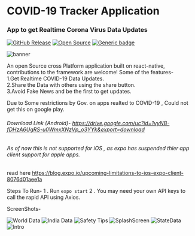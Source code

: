 # COVID-19 Tracker Application
### App to get Realtime Corona Virus Data Updates
[![GitHub Release](https://img.shields.io/github/release/tterb/PlayMusic.svg?style=flat)]()
[![Open Source](https://badges.frapsoft.com/os/v1/open-source.svg?v=103)](https://opensource.org/)
[![Generic badge](https://img.shields.io/badge/<npm>-<v6.14.4>-<COLOR>.svg)](https://shields.io/)


![banner](https://user-images.githubusercontent.com/55044774/78933236-a0510900-7ac6-11ea-9c1d-c950d78beeae.png)

An open Source cross Platform application built on react-native, contributions to the framework are welcome!
Some of the features-<br/>
1.Get Realtime COVID-19 Data Updates.<br/>
2.Share the Data with others using the share button.<br/>
3.Avoid Fake News and be the first to get updates.<br/>

Due to Some restrictions by Gov. on apps realted to COVID-19 , Could not get this on google play.

###### Download Link (Android)- https://drive.google.com/uc?id=1vyNB-fDHzA6UgRS-u0WmxXNzVp_o3YYk&export=download

###### As of now this is not supported for iOS , as expo has suspended thier app client support for apple apps.
read here https://blog.expo.io/upcoming-limitations-to-ios-expo-client-8076d01aee1a

Steps To Run-
1 . Run ``` expo start ```
2 . You may need your own API keys to call the rapid API using Axios.


ScreenShots-

![World Data](https://user-images.githubusercontent.com/55044774/78925405-ff0f8600-7ab8-11ea-965b-053ff2a85f6e.png)
![India Data](https://user-images.githubusercontent.com/55044774/78925412-0040b300-7ab9-11ea-9617-32b045580616.png)
![Safety Tips](https://user-images.githubusercontent.com/55044774/78925413-00d94980-7ab9-11ea-8a45-31e30e53c2b9.png)
![SplashScreen](https://user-images.githubusercontent.com/55044774/78925414-020a7680-7ab9-11ea-8b04-0ae675ea78fd.png)
![StateData](https://user-images.githubusercontent.com/55044774/78925415-02a30d00-7ab9-11ea-9681-bb93fc5fd16c.png)
![Intro](https://user-images.githubusercontent.com/55044774/78924879-26198800-7ab8-11ea-8f58-46eb442b42b0.png)


